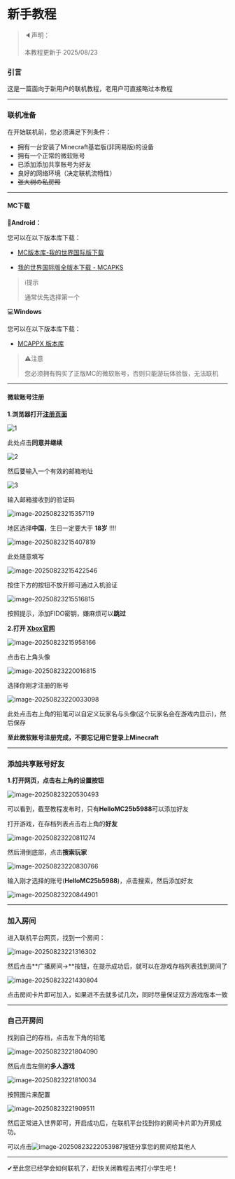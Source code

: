 # 新手教程

> 🔈声明：
>
> 本教程更新于 2025/08/23 

### 引言

这是一篇面向于新用户的联机教程，老用户可直接略过本教程

---

### 联机准备

在开始联机前，您必须满足下列条件：

- 拥有一台安装了Minecraft基岩版(非网易版)的设备
- 拥有一个正常的微软账号
- 已添加添加共享账号为好友
- 良好的网络环境（决定联机流畅性）
- ~~张大树の私房照~~

---

#### MC下载

📱**Android：**

您可以在以下版本库下载：

- [MC版本库-我的世界国际版下载](https://bbk.endyun.ltd/main) 

- [我的世界国际版全版本下载 - MCAPKS](http://mcapks.net/)

> ℹ提示
>
> 通常优先选择第一个



💻**Windows**

您可以在以下版本库下载：

- [MCAPPX 版本库](https://www.mcappx.com/)

> ⚠注意
>
> 您必须拥有购买了正版MC的微软账号，否则只能游玩体验版，无法联机

---

#### 微软账号注册

**1.浏览器打开[注册页面](https://signup.live.com/)**

![1](src/newer/1.png)

此处点击**同意并继续**





![2](src/newer/2.png)

然后要输入一个有效的邮箱地址



![3](src/newer/3.png)

输入邮箱接收到的验证码



![image-20250823215357119](src/newer/4.png)

地区选择**中国**，生日一定要大于 **18岁** !!!!



![image-20250823215407819](src/newer/5.png)

此处随意填写





![image-20250823215422546](src/newer/6.png)

按住下方的按钮不放开即可通过入机验证





![image-20250823215516815](src/newer/7.png)

按照提示，添加FIDO密钥，嫌麻烦可以**跳过**





**2.打开 [Xbox官网](www.xbox.com)**

![image-20250823215958166](src/newer/8.png)

点击右上角头像





![image-20250823220016815](src/newer/9.png)

选择你刚才注册的账号





![image-20250823220033098](src/newer/10.png)

此处点击右上角的铅笔可以自定义玩家名与头像(这个玩家名会在游戏内显示)，然后保存

**至此微软账号注册完成，不要忘记用它登录上Minecraft**



---

### 添加共享账号好友

**1.打开网页，点击右上角的设置按钮**

![image-20250823220530493](src/newer/11.png)

可以看到，截至教程发布时，只有**HelloMC25b5988**可以添加好友





打开游戏，在存档列表点击右上角的**好友**

![image-20250823220811274](src/newer/12.png)





然后滑倒底部，点击**搜索玩家**

![image-20250823220830766](src/newer/13.png)





输入刚才选择的账号(**HelloMC25b5988**)，点击搜索，然后添加好友

![image-20250823220844901](src/newer/14.png)



---

###  加入房间
进入联机平台网页，找到一个房间：

![image-20250823221316302](src/newer/15.png)



然后点击**广播房间→**按钮，在提示成功后，就可以在游戏存档列表找到房间了



![image-20250823221430804](src/newer/16.png)

点击房间卡片即可加入，如果进不去就多试几次，同时尽量保证双方游戏版本一致



---



### 自己开房间

找到自己的存档，点击左下角的铅笔

![image-20250823221804090](src/newer/17.png)



然后点击左侧的**多人游戏**

![image-20250823221810034](src/newer/18.png)





按照图片来配置

![image-20250823221909511](src/newer/19.png)



然后正常进入世界即可，开启成功后，在联机平台找到你的房间卡片即为开房成功。

可以点击![image-20250823222053987](src/newer/20.png)按钮分享您的房间给其他人



---

✔至此您已经学会如何联机了，赶快关闭教程去拷打小学生吧！
